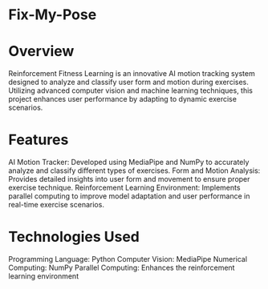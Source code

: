 # Fix-My-Pose

# Overview
Reinforcement Fitness Learning is an innovative AI motion tracking system designed to analyze and classify user form and motion during exercises. Utilizing advanced computer vision and machine learning techniques, this project enhances user performance by adapting to dynamic exercise scenarios.

# Features
AI Motion Tracker: Developed using MediaPipe and NumPy to accurately analyze and classify different types of exercises.
Form and Motion Analysis: Provides detailed insights into user form and movement to ensure proper exercise technique.
Reinforcement Learning Environment: Implements parallel computing to improve model adaptation and user performance in real-time exercise scenarios.

# Technologies Used
Programming Language: Python
Computer Vision: MediaPipe
Numerical Computing: NumPy
Parallel Computing: Enhances the reinforcement learning environment
